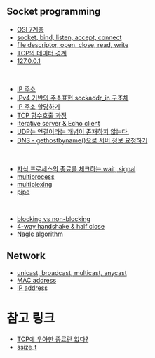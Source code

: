 ## Socket programming

- [OSI 7계층](https://github.com/evelyn82/network/blob/master/socket/osi7.md)
- [socket, bind, listen, accept, connect](https://github.com/evelyn82/network/blob/master/socket/socket.md)
- [file descriptor, open, close, read, write](https://github.com/evelyn82/network/blob/master/socket/file-descriptor.md)
- [TCP의 데이터 경계](https://github.com/evelyn82/network/blob/master/socket/boundary-of-tcp-transmission-data.md)
- [127.0.0.1](https://github.com/evelyn82/network/blob/master/socket/loopback-address.md)
<br>

- [IP 주소](https://github.com/evelyn82/network/blob/master/socket/ip.md)
- [IPv4 기반의 주소표현 sockaddr_in 구조체](https://github.com/evelyn82/network/blob/master/socket/sockaddr.md)
- [IP 주소 할당하기](https://github.com/evelyn82/network/blob/master/socket/allocate-ip.md)
- [TCP 함수호출 과정](https://github.com/evelyn82/network/blob/master/socket/tcp.md)
- [Iterative server & Echo client](https://github.com/evelyn82/network/blob/master/socket/iterative-server-and-echo-client.md)
- [UDP는 연결이라는 개념이 존재하지 않는다.](https://github.com/evelyn82/network/blob/master/socket/udp.md)
- [DNS - gethostbyname()으로 서버 정보 요청하기](https://github.com/evelyn82/network/blob/master/socket/dns.md)
<br>

- [자식 프로세스의 종료를 체크하는 wait, signal](https://github.com/evelyn82/network/blob/master/socket/zombie-check.md)
- [multiprocess](https://github.com/evelyn82/network/blob/master/socket/multiprocess.md)
- [multiplexing](https://github.com/evelyn82/network/blob/master/socket/multiplexing.md)
- [pipe](https://github.com/evelyn82/network/blob/master/socket/pipe.md)
<br>

- [blocking vs non-blocking](https://github.com/evelyn82/network/blob/master/socket/blocking-vs-non-blocking.md)
- [4-way handshake & half close](https://github.com/evelyn82/network/blob/master/socket/4-way-handshake.md)
- [Nagle algorithm](https://github.com/evelyn82/network/blob/master/socket/nagle-algorithm.md)

## Network

- [unicast, broadcast, multicast, anycast](https://github.com/evelyn82/network/blob/master/theory/cast.md)
- [MAC address](https://github.com/evelyn82/network/blob/master/theory/MAC-address.md)
- [IP address](https://github.com/evelyn82/network/blob/master/theory/IP-address.md)

# 참고 링크

- [TCP에 우아한 종료란 없다?](https://sunyzero.tistory.com/269)
- [ssize_t](https://lacti.github.io/2011/01/08/different-between-size-t-ssize-t/)